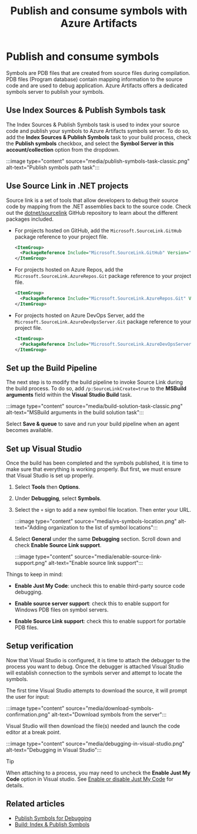 ﻿---
title: Publish and consume symbols with Azure Artifacts
description: Publish and consume symbols using Index Sources & Publish Symbols task and Visual Studio
ms.technology: devops-artifacts
ms.assetid: 3cb56371-3ef2-4bd9-871b-ec6cfa93bedf
ms.date: 03/18/2021
ms.topic: conceptual
monikerRange: '>= tfs-2017'
---

# Publish and consume symbols

Symbols are PDB files that are created from source files during compilation. PDB files (Program database) contain mapping information to the source code and are used to debug application. Azure Artifacts offers a dedicated symbols server to publish your symbols. 

## Use Index Sources & Publish Symbols task

The Index Sources & Publish Symbols task is used to index your source code and publish your symbols to Azure Artifacts symbols server. To do so, add the **Index Sources & Publish Symbols** task to your build process, check the **Publish symbols** checkbox, and select the **Symbol Server in this account/collection** option from the dropdown.

:::image type="content" source="media/publish-symbols-task-classic.png" alt-text="Publish symbols path task":::

## Use Source Link in .NET projects

Source link is a set of tools that allow developers to debug their source code by mapping from the .NET assemblies back to the source code. Check out the [dotnet/sourcelink](https://github.com/dotnet/sourcelink) GitHub repository to learn about the different packages included.

- For projects hosted on GitHub, add the `Microsoft.SourceLink.GitHub` package reference to your project file.

  ```xml
  <ItemGroup>
    <PackageReference Include="Microsoft.SourceLink.GitHub" Version="1.0.0" PrivateAssets="All"/>
  </ItemGroup>
  ```

- For projects hosted on Azure Repos, add the `Microsoft.SourceLink.AzureRepos.Git` package reference to your project file.

  ```xml
  <ItemGroup>
    <PackageReference Include="Microsoft.SourceLink.AzureRepos.Git" Version="1.0.0" PrivateAssets="All"/>
  </ItemGroup>
  ```

- For projects hosted on Azure DevOps Server, add the `Microsoft.SourceLink.AzureDevOpsServer.Git` package reference to your project file.

  ```xml
  <ItemGroup>
    <PackageReference Include="Microsoft.SourceLink.AzureDevOpsServer.Git" Version="1.0.0" PrivateAssets="All"/>
  </ItemGroup>
  ```

## Set up the Build Pipeline

The next step is to modify the build pipeline to invoke Source Link during the build process. To do so, add `/p:SourceLinkCreate=true` to the **MSBuild arguments** field within the **Visual Studio Build** task.

:::image type="content" source="media/build-solution-task-classic.png" alt-text="MSBuild arguments in the build solution task":::

Select **Save & queue** to save and run your build pipeline when an agent becomes available.

## Set up Visual Studio

Once the build has been completed and the symbols published, it is time to make sure that everything is working properly. But first, we must ensure that Visual Studio is set up properly.

1. Select **Tools** then **Options**.

1. Under **Debugging**, select **Symbols**.

1. Select the `+` sign to add a new symbol file location. Then enter your URL.

    :::image type="content" source="media/vs-symbols-location.png" alt-text="Adding organization to the list of symbol locations":::

1. Select **General** under the same **Debugging** section. Scroll down and check **Enable Source Link support**.

    :::image type="content" source="media/enable-source-link-support.png" alt-text="Enable source link support":::

Things to keep in mind:

- **Enable Just My Code**: uncheck this to enable third-party source code debugging.

- **Enable source server support**: check this to enable support for Windows PDB files on symbol servers.

- **Enable Source Link support**: check this to enable support for portable PDB files.

## Setup verification

Now that Visual Studio is configured, it is time to attach the debugger to the process you want to debug. Once the debugger is attached Visual Studio will establish connection to the symbols server and attempt to locate the symbols.

The first time Visual Studio attempts to download the source, it will prompt the user for input:

:::image type="content" source="media/download-symbols-confirmation.png" alt-text="Download symbols from the server":::

Visual Studio will then download the file(s) needed and launch the code editor at a break point.

:::image type="content" source="media/debugging-in-visual-studio.png" alt-text="Debugging in Visual Studio":::

> [!TIP]
> When attaching to a process, you may need to uncheck the **Enable Just My Code** option in Visual studio. See [Enable or disable Just My Code](/visualstudio/debugger/just-my-code) for details.

## Related articles

- [Publish Symbols for Debugging](/azure/devops/pipelines/symbols/)
- [Build: Index & Publish Symbols](../../pipelines/tasks/build/index-sources-publish-symbols.md)
